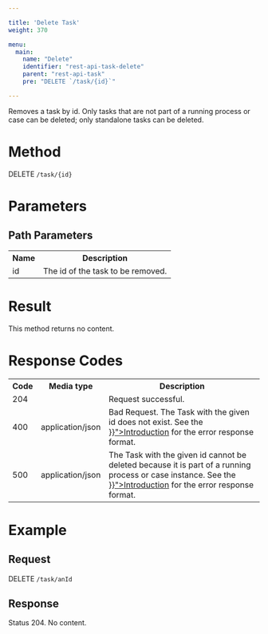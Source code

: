 ```yaml
---

title: 'Delete Task'
weight: 370

menu:
  main:
    name: "Delete"
    identifier: "rest-api-task-delete"
    parent: "rest-api-task"
    pre: "DELETE `/task/{id}`"

---
```


Removes a task by id.  Only tasks that are not part of a running process or case can be deleted; only standalone tasks can be deleted.

# Method

DELETE `/task/{id}`


# Parameters

## Path Parameters

<table class="table table-striped">
  <tr>
    <th>Name</th>
    <th>Description</th>
  </tr>
  <tr>
    <td>id</td>
    <td>The id of the task to be removed.</td>
  </tr>
</table>


# Result

This method returns no content.

# Response Codes

<table class="table table-striped">
  <tr>
    <th>Code</th>
    <th>Media type</th>
    <th>Description</th>
  </tr>
  <tr>
    <td>204</td>
    <td></td>
    <td>Request successful.</td>
  </tr>
  <tr>
    <td>400</td>
    <td>application/json</td>
    <td>
      Bad Request. The Task with the given id does not exist. See the 
      <a href="../../reference/rest/overview/_index.md#error-handling" >}}">Introduction</a> for the error response 
      format.
    </td>
  </tr>
  <tr>
    <td>500</td>
    <td>application/json</td>
    <td>
      The Task with the given id cannot be deleted because it is part of a running process or case instance. See the 
      <a href="../../reference/rest/overview/_index.md#error-handling" >}}">Introduction</a> for the error response 
      format.
    </td>
  </tr>
</table>


# Example

## Request

DELETE `/task/anId`

## Response

Status 204. No content.
